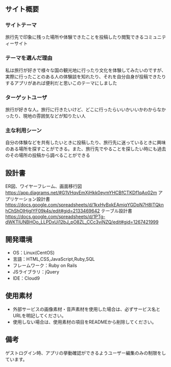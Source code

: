 # <RealTrip>

## サイト概要
### サイトテーマ
旅行先で印象に残った場所や体験できたことを投稿したり閲覧できるコミュニティーサイト

### テーマを選んだ理由
私は旅行が好きで様々な国の観光地に行ったり文化を体験してみたいのですが、実際に行ったことのある人の体験談を知れたり、それを自分自身が投稿できたりするアプリがあれば便利だと思いこのテーマにしました

### ターゲットユーザ
旅行が好きな人。旅行に行きたいけど、どこに行ったらいいかいいかわからなかったり、現地の雰囲気などが知りたい人

### 主な利用シーン
自分の体験などを共有したいときに投稿したり、旅行先に迷っているときに興味のある場所を探すことができる。また、旅行先でやることを探したい時にも過去のその場所の投稿から調べることができる

## 設計書
ER図、ワイヤーフレーム、画面移行図
https://app.diagrams.net/#G1VHqvEmXjHkk0eymYHCBfCTKDf1qAo02m
アプリケーション設計書
https://docs.google.com/spreadsheets/d/1kxHyBxkEAmiqYGDpN7H8ITQknhChShOIHjgIYF09k4s/edit#gid=2133469642
テーブル設計書
https://docs.google.com/spreadsheets/d/1PTg-dWKTIUNBHOo_LLPDxUi12bJ_pO8ZL_CCc3viNZQ/edit#gid=1267421999
## 開発環境
- OS：Linux(CentOS)
- 言語：HTML,CSS,JavaScript,Ruby,SQL
- フレームワーク：Ruby on Rails
- JSライブラリ：jQuery
- IDE：Cloud9

## 使用素材
- 外部サービスの画像素材・音声素材を使用した場合は、必ずサービス名とURLを明記してください。
- 使用しない場合は、使用素材の項目をREADMEから削除してください。

## 備考
ゲストログイン時、アプリの挙動確認ができるようユーザー編集のみの制限をしています。
